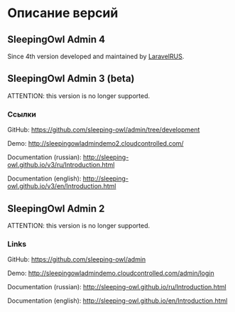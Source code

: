 # Описание версий

## SleepingOwl Admin 4

Since 4th version developed and maintained by [LaravelRUS](https://github.com/LaravelRUS).


## SleepingOwl Admin 3 (beta)

ATTENTION: this version is no longer supported.

### Ссылки

GitHub: https://github.com/sleeping-owl/admin/tree/development

Demo: http://sleepingowladmindemo2.cloudcontrolled.com/

Documentation (russian):  http://sleeping-owl.github.io/v3/ru/Introduction.html

Documentation (english):
http://sleeping-owl.github.io/v3/en/Introduction.html

## SleepingOwl Admin 2

ATTENTION: this version is no longer supported.

### Links

GitHub: https://github.com/sleeping-owl/admin

Demo: http://sleepingowladmindemo.cloudcontrolled.com/admin/login

Documentation (russian): http://sleeping-owl.github.io/ru/Introduction.html

Documentation (english): http://sleeping-owl.github.io/en/Introduction.html
